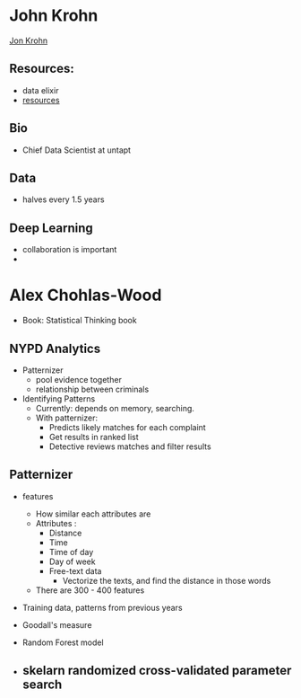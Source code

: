 
# John Krohn
[Jon Krohn](jonkrohn.com/)
## Resources:
- data elixir
- [resources](jonkrohn.com/resources)

## Bio
- Chief Data Scientist at untapt

## Data
- halves every 1.5 years

## Deep Learning
- collaboration is important
-

# Alex Chohlas-Wood
- Book: Statistical Thinking book
## NYPD Analytics
- Patternizer
  - pool evidence together
  - relationship between criminals
- Identifying Patterns
  - Currently: depends on memory, searching.
  - With patternizer:
    - Predicts likely matches for each complaint
    - Get results in ranked list
    - Detective reviews matches and filter results

## Patternizer
- features
  - How similar each attributes are
  - Attributes :
    - Distance
    - Time
    - Time of day
    - Day of week
    - Free-text data
      - Vectorize the texts, and find the distance in those words
  - There are 300 - 400 features

- Training data, patterns from previous years
- Goodall's measure
- Random Forest model
- **skelarn** randomized cross-validated parameter search
  -
